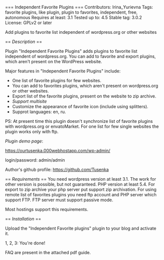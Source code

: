 === Independent Favorite Plugins ===
Contributors: Irina_Yurievna
Tags: favorite plugins, like plugin, plugin to favorites, independent, free, autonomous
Requires at least: 3.1
Tested up to: 4.5
Stable tag: 3.0.2
License: GPLv2 or later

Add plugins to favorite list independent of wordpress.org or other websites

== *Description* ==

Plugin "Independent Favorite Plugins" adds plugins to favorite list independent of wordpress.org. You can add to favorite and export plugins, which aren't present on the WordPress website.

Major features in "Independent Favorite Plugins" include:

* One list of favorite plugins for few websites.
* You can add to favorites plugins, which aren't present on wordpress.org or other websites.
* Export list of the favorite plugins, present on the website to zip archive.
* *Support multisite*
* Customize the appearance of favorite icon (include using splitters).
* Supprot languages: en, ru.

PS: At present time this plugin doesn't synchronize list of favorite plugins with wordpress.org or envatoMarket.
For one list for few single websites the plugin works only with ftp.

*Plugin demo page*:

https://ourtusenka.000webhostapp.com/wp-admin/

login/password: admin/admin

Author's github profile: https://github.com/Tusenka

== *Requirements* ==
You need wordpress version at least 3.1. The work for other version is possible, but not guaranteed.
PHP version at least 5.4. 
For export to zip archive your php server put support zip archivation.
For using remote list of favorites plugins you need ftp account and PHP server which support FTP.
FTP server must support passive mode.

Most hostings support this requirements.

== *Installation* ==

Upload the "Independent Favorite plugins" plugin to your blog and activate it.

1, 2, 3: You're done!

FAQ are present in the attached pdf guide.
